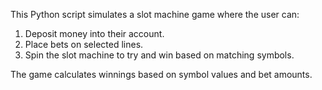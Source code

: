 This Python script simulates a slot machine game where the user can:
1. Deposit money into their account.
2. Place bets on selected lines.
3. Spin the slot machine to try and win based on matching symbols.

The game calculates winnings based on symbol values and bet amounts.
